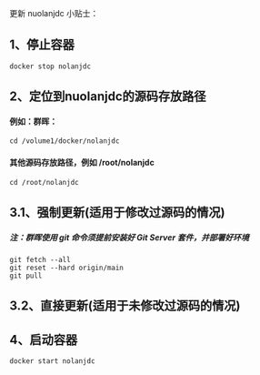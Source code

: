 更新 nuolanjdc 小贴士：

## 1、停止容器

```
docker stop nolanjdc
```

## 2、定位到nuolanjdc的源码存放路径

#### 例如：群晖：

```
cd /volume1/docker/nolanjdc
```

#### 其他源码存放路径，例如 /root/nolanjdc

```
cd /root/nolanjdc
```

## 3.1、强制更新(适用于修改过源码的情况)

##### 注：群晖使用 git 命令须提前安装好 Git Server 套件，并部署好环境

```
git fetch --all
git reset --hard origin/main
git pull
```

## 3.2、直接更新(适用于未修改过源码的情况)

## 4、启动容器

```
docker start nolanjdc
```

